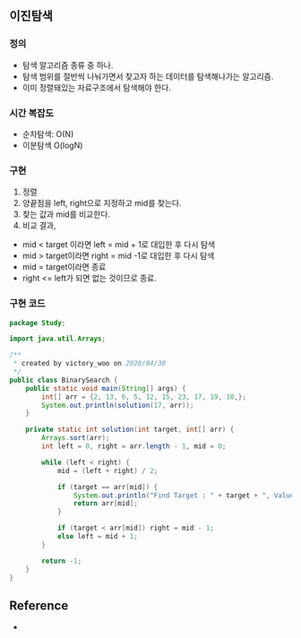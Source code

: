 ## 이진탐색

### 정의
- 탐색 알고리즘 종류 중 하나.
- 탐색 범위를 절반씩 나눠가면서 찾고자 하는 데이터를 탐색해나가는 알고리즘.
- 이미 정렬돼있는 자료구조에서 탐색해야 한다.

### 시간 복잡도
- 순차탐색: O(N)
- 이분탐색  O(logN)

### 구현
1. 정렬
2. 양끝점을 left, right으로 지정하고 mid를 찾는다.
3. 찾는 값과 mid를 비교한다.
4. 비교 결과,
- mid < target 이라면 left = mid + 1로 대입한 후 다시 탐색
- mid > target이라면 right = mid -1로 대입한 후 다시 탐색
- mid = target이라면 종료
- right <= left가 되면 없는 것이므로 종료.


### 구현 코드
```java
package Study;

import java.util.Arrays;

/**
 * created by victory_woo on 2020/04/30
 */
public class BinarySearch {
    public static void main(String[] args) {
        int[] arr = {2, 13, 6, 5, 12, 15, 23, 17, 19, 10,};
        System.out.println(solution(17, arr));
    }

    private static int solution(int target, int[] arr) {
        Arrays.sort(arr);
        int left = 0, right = arr.length - 1, mid = 0;

        while (left < right) {
            mid = (left + right) / 2;

            if (target == arr[mid]) {
                System.out.println("Find Target : " + target + ", Value : " + arr[mid]);
                return arr[mid];
            }

            if (target < arr[mid]) right = mid - 1;
            else left = mid + 1;
        }

        return -1;
    }
}
```
## Reference
- 